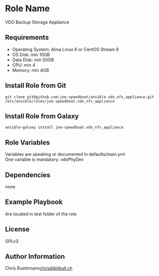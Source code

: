 Role Name
=========

VDO Backup Storage Appliance

Requirements
------------

* Operating System: Alma Linux 8 or CentOS Stream 8
* OS Disk: min 10GB
* Data Disk: min 50GB
* CPU: min 4   
* Memory: min 4GB   

Install Role from Git
---------------------
```
git clone git@github.com:joe-speedboat/ansible.vdo_nfs_appliance.git /etc/ansible/roles/joe-speedboat.vdo_nfs_appliance
``` 


Install Role from Galaxy
------------------------
```
ansible-galaxy install joe-speedboat.vdo_nfs_appliance
``` 



Role Variables
--------------

Variables are speaking or documented in defaults/main.yml   
One variable is mandatory: vdoPhyDev 


Dependencies
------------

none


Example Playbook
----------------

Are located in test folder of the role


License
-------

GPLv3


Author Information
------------------

Chris Ruettimann<chris@bitbull.ch>

